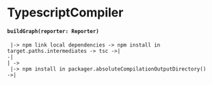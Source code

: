 # TypescriptCompiler

#### `buildGraph(reporter: Reporter)`

     |-> npm link local dependencies -> npm install in target.paths.intermediates -> tsc ->|
    -|                                                                                     | ->
     |-> npm install in packager.absoluteCompilationOutputDirectory()                    ->|
